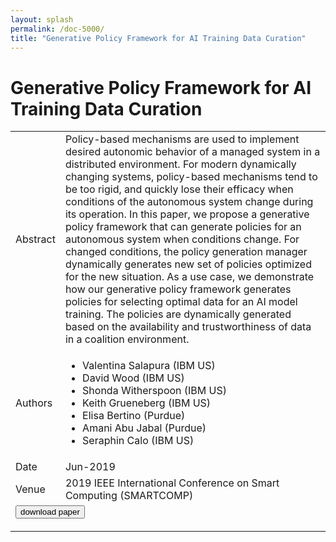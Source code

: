 ```yaml
---
layout: splash
permalink: /doc-5000/
title: "Generative Policy Framework for AI Training Data Curation"
---
```


# Generative Policy Framework for AI Training Data Curation

<table>
    <tbody>
    <tr>
        <td>Abstract</td>
        <td>Policy-based mechanisms are used to implement desired autonomic behavior of a managed system in a distributed environment. For modern dynamically changing systems, policy-based mechanisms tend to be too rigid, and quickly lose their efficacy when conditions of the autonomous system change during its operation. In this paper, we propose a generative policy framework that can generate policies for an autonomous system when conditions change. For changed conditions, the policy generation manager dynamically generates new set of policies optimized for the new situation. As a use case, we demonstrate how our generative policy framework generates policies for selecting optimal data for an AI model training. The policies are dynamically generated based on the availability and trustworthiness of data in a coalition environment.</td>
    </tr>
    <tr>
        <td>Authors</td>
        <td>
            <ul>
                <li>Valentina Salapura (IBM US)</li>
                <li>David Wood (IBM US)</li>
                <li>Shonda Witherspoon (IBM US)</li>
                <li>Keith Grueneberg (IBM US)</li>
                <li>Elisa Bertino (Purdue)</li>
                <li>Amani Abu Jabal (Purdue)</li>
                <li>Seraphin Calo (IBM US)</li>
            </ul>
        </td>
    </tr>
    <tr>
        <td>Date</td>
        <td>Jun-2019</td>
    </tr>
    <tr>
        <td>Venue</td>
        <td>2019 IEEE International Conference on Smart Computing (SMARTCOMP)</td>
    </tr>
        <tr>
            <td colspan="2">
                <form method="get" action="https://dais-ita.org/sites/default/files/4959.pdf">
                    <button type="submit">download paper</button>
                </form>
            </td>
        </tr>
    </tbody>
</table>
